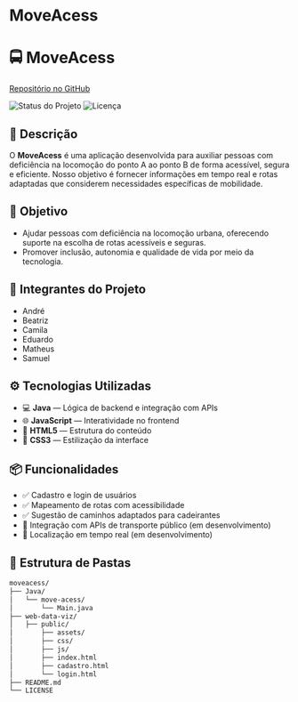 # MoveAcess

# 🚍 MoveAcess

[Repositório no GitHub](https://github.com/MoveAcess/MoveAcess.git)

![Status do Projeto](https://img.shields.io/badge/status-em%20desenvolvimento-yellow)
![Licença](https://img.shields.io/badge/licença-MIT-blue)

## 📌 Descrição

O **MoveAcess** é uma aplicação desenvolvida para auxiliar pessoas com deficiência na locomoção do ponto A ao ponto B de forma acessível, segura e eficiente. Nosso objetivo é fornecer informações em tempo real e rotas adaptadas que considerem necessidades específicas de mobilidade.

## 🎯 Objetivo

- Ajudar pessoas com deficiência na locomoção urbana, oferecendo suporte na escolha de rotas acessíveis e seguras.  
- Promover inclusão, autonomia e qualidade de vida por meio da tecnologia.

## 👥 Integrantes do Projeto

- André  
- Beatriz  
- Camila  
- Eduardo  
- Matheus  
- Samuel

## ⚙️ Tecnologias Utilizadas

- 💻 **Java** — Lógica de backend e integração com APIs  
- 🌐 **JavaScript** — Interatividade no frontend  
- 🎨 **HTML5** — Estrutura do conteúdo  
- 💅 **CSS3** — Estilização da interface

## 📦 Funcionalidades

- ✅ Cadastro e login de usuários  
- ✅ Mapeamento de rotas com acessibilidade  
- ✅ Sugestão de caminhos adaptados para cadeirantes  
- 🔄 Integração com APIs de transporte público (em desenvolvimento)  
- 📍 Localização em tempo real (em desenvolvimento)

## 📁 Estrutura de Pastas

```bash
moveacess/
├── Java/
│   └── move-acess/
│       └── Main.java
├── web-data-viz/
│   ├── public/
│       ├── assets/
│       ├── css/
│       ├── js/
│       ├── index.html
│       ├── cadastro.html
│       └── login.html 
├── README.md
└── LICENSE
